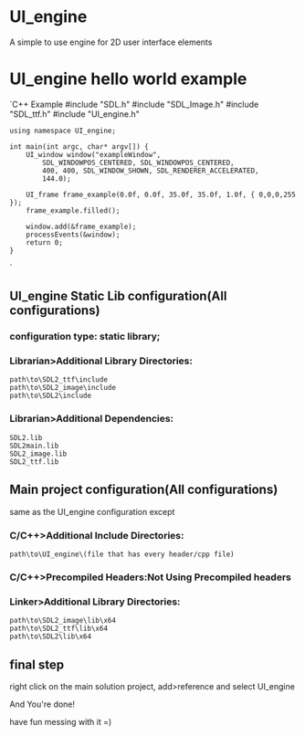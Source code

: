 # UI_engine
A simple to use engine for 2D user interface elements


# UI_engine hello world example
`C++ Example
	#include "SDL.h"
	#include "SDL_Image.h"
	#include "SDL_ttf.h"
	#include "UI_engine.h"

	using namespace UI_engine;

	int main(int argc, char* argv[]) {
		UI_window window("exampleWindow",
			SDL_WINDOWPOS_CENTERED, SDL_WINDOWPOS_CENTERED,
			400, 400, SDL_WINDOW_SHOWN, SDL_RENDERER_ACCELERATED,
			144.0);

		UI_frame frame_example(0.0f, 0.0f, 35.0f, 35.0f, 1.0f, { 0,0,0,255 });
		frame_example.filled();

		window.add(&frame_example);
		processEvents(&window);
		return 0;
	}
`

## UI_engine Static Lib configuration(All configurations)
### configuration type: static library;

### Librarian>Additional Library Directories:
	path\to\SDL2_ttf\include
	path\to\SDL2_image\include
	path\to\SDL2\include

### Librarian>Additional Dependencies:
	SDL2.lib
	SDL2main.lib
	SDL2_image.lib
	SDL2_ttf.lib
		
		
## Main project configuration(All configurations)
same as the UI_engine configuration except

### C/C++>Additional Include Directories:
	path\to\UI_engine\(file that has every header/cpp file)

### C/C++>Precompiled Headers:Not Using Precompiled headers

### Linker>Additional Library Directories:
	path\to\SDL2_image\lib\x64
	path\to\SDL2_ttf\lib\x64
	path\to\SDL2\lib\x64
		
## final step
right click on the main solution project, add>reference and select UI_engine

And You're done!

have fun messing with it =)
